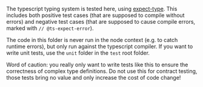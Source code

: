 The typescript typing system is tested here, using
[expect-type](https://github.com/mmkal/ts/tree/main/packages/expect-type#readme). This includes both positive test cases
(that are supposed to compile without errors) and negative test cases (that are supposed to cause compile errors,
marked with `// @ts-expect-error`).

The code in this folder is never run in the node context (e.g. to catch runtime errors), but only run against the
typescript compiler. If you want to write unit tests, use the `unit` folder in the `test` root folder.

Word of caution: you really only want to write tests like this to ensure the correctness of complex type definitions.
Do not use this for contract testing, those tests bring no value and only increase the cost of code change!
